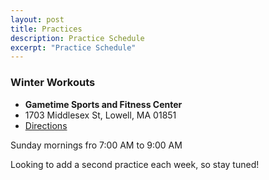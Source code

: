 ```yaml
---
layout: post
title: Practices
description: Practice Schedule
excerpt: "Practice Schedule"
---
```


### Winter Workouts

* **Gametime Sports and Fitness Center**
* 1703 Middlesex St, Lowell, MA 01851
* [Directions](https://seanmerrow.github.io/heatgold/fields/gametime)

Sunday mornings fro 7:00 AM to 9:00 AM

Looking to add a second practice each week, so stay tuned!

